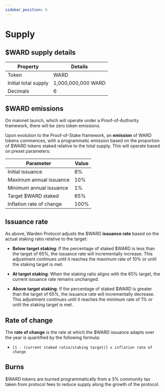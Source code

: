 ```yaml
---
sidebar_position: 6
---
```


# Supply

## $WARD supply details

| Property | Details |
|-|--|
| Token | WARD |
| Initial total supply | 1,000,000,000 WARD |
| Decimals | 6 |


## $WARD emissions

On mainnet launch, which will operate under a Proof-of-Authority framework, there will be zero token emissions. 

Upon evolution to the Proof-of-Stake framework, an **emission** of WARD tokens commences, with a programmatic emission based on the proportion of $WARD tokens staked relative to the total supply. This will operate based on preset parameters:

| Parameter | Value  |
|--|--|
| Initial issuance |8%  |
| Maximum annual issuance | 10%  |
| Minimum annual issuance | 1% |
| Target $WARD staked | 65% |
| Inflation rate of change | 100% |

## Issuance rate
As above, Warden Protocol adjusts the $WARD **issuance rate** based on the actual staking ratio relative to the target:

- **Below target staking**: If the percentage of staked $WARD is less than the target of 65%, the issuance rate will incrementally increase. This adjustment continues until it reaches the maximum rate of 10% or until the staking target is met.

- **At target staking**: When the staking ratio aligns with the 65% target, the current issuance rate remains unchanged.

- **Above target staking**: If the percentage of staked $WARD is greater than the target of 65%, the issuance rate will incrementally decrease. This adjustment continues until it reaches the minimum rate of 1% or until the staking target is met.

## Rate of change

The **rate of change** is the rate at which the $WARD issuance adapts over the year is quantified by the following formula: 

- `[1 - (current staked ratio/staking target)] x inflation rate of change`

## Burns

$WARD tokens are burned programmatically from a 3% community tax taken from protocol fees to reduce supply along the growth of the protocol. 
